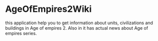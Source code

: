 # AgeOfEmpires2Wiki
this application help you to get information about units, civilizations and buildings in Age of empires 2. Also in it has actual news about Age of empires series. 
